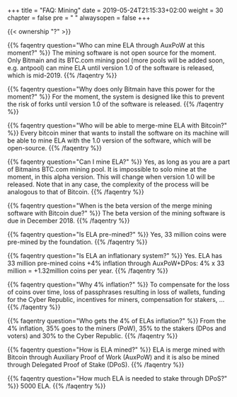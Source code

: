 +++
title = "FAQ: Mining"
date = 2019-05-24T21:15:33+02:00
weight = 30
chapter = false
pre = "<i class='fa ela-page'></i> "
alwaysopen = false
+++ 

{{< ownership "?" >}}

{{% faqentry question="Who can mine ELA through AuxPoW at this moment?" %}}
The mining software is not open source for the moment. Only Bitmain and its BTC.com mining pool (more pools will be added soon, e.g. antpool) can mine ELA until version 1.0 of the software is released, which is mid-2019.
{{% /faqentry %}}

{{% faqentry question="Why does only Bitmain have this power for the moment?" %}}
For the moment, the system is designed like this to prevent the risk of forks until version 1.0 of the software is released.
{{% /faqentry %}}

{{% faqentry question="Who will be able to merge-mine ELA with Bitcoin?" %}}
Every bitcoin miner that wants to install the software on its machine will be able to mine ELA with the 1.0 version of the software, which will be open-source.
{{% /faqentry %}}

{{% faqentry question="Can I mine ELA?" %}}
Yes, as long as you are a part of Bitmains BTC.com mining pool. It is impossible to solo mine at the moment, in this alpha version. This will change when version 1.0 will be released. Note that in any case, the complexity of the process will be analogous to that of Bitcoin.
{{% /faqentry %}}

{{% faqentry question="When is the beta version of the merge mining software with Bitcoin due?" %}}
The beta version of the mining software is due in December 2018.
{{% /faqentry %}}

{{% faqentry question="Is ELA pre-mined?" %}}
Yes, 33 million coins were pre-mined by the foundation.
{{% /faqentry %}}

{{% faqentry question="Is ELA an inflationary system?" %}}
Yes. ELA has 33 million pre-mined coins +4% inflation through AuxPoW+DPos: 4% x 33 million = +1.32million coins per year.
{{% /faqentry %}}

{{% faqentry question="Why 4% inflation?" %}}
To compensate for the loss of coins over time, loss of passphrases resulting in loss of wallets, funding for the Cyber Republic, incentives for miners, compensation for stakers, …
{{% /faqentry %}}

{{% faqentry question="Who gets the 4% of ELAs inflation?" %}}
From the 4% inflation, 35% goes to the miners (PoW), 35% to the stakers (DPos and voters) and 30% to the Cyber Republic.
{{% /faqentry %}}

{{% faqentry question="How is ELA mined?" %}}
ELA is merge mined with Bitcoin through Auxiliary Proof of Work (AuxPoW) and it is also be mined through Delegated Proof of Stake (DPoS).
{{% /faqentry %}}

{{% faqentry question="How much ELA is needed to stake through DPoS?" %}}
5000 ELA.
{{% /faqentry %}}
